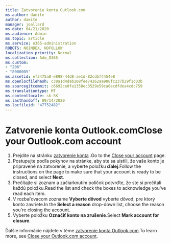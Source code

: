 ```yaml
---
title: Zatvorenie konta Outlook.com
ms.author: daeite
author: daeite
manager: joallard
ms.date: 04/21/2020
ms.audience: Admin
ms.topic: article
ms.service: o365-administration
ROBOTS: NOINDEX, NOFOLLOW
localization_priority: Normal
ms.collection: Adm_O365
ms.custom:
- "206"
- "8000005"
ms.assetid: ef3475a8-e898-44d8-ae1d-82cdbf4454e8
ms.openlocfilehash: c38a1d4dab108fee74262aa908fc237b29f1c03b
ms.sourcegitcommit: c6692ce0fa1358ec3529e59ca0ecdfdea4cdc759
ms.translationtype: MT
ms.contentlocale: sk-SK
ms.lasthandoff: 09/14/2020
ms.locfileid: "47752482"
---
```

# <a name="close-your-outlookcom-account"></a><span data-ttu-id="58f2d-102">Zatvorenie konta Outlook.com</span><span class="sxs-lookup"><span data-stu-id="58f2d-102">Close your Outlook.com account</span></span>

1. <span data-ttu-id="58f2d-103">Prejdite na stránku [zatvorenie konta](https://go.microsoft.com/fwlink/p/?linkid=845493) .</span><span class="sxs-lookup"><span data-stu-id="58f2d-103">Go to the [Close your account](https://go.microsoft.com/fwlink/p/?linkid=845493) page.</span></span>
2. <span data-ttu-id="58f2d-104">Postupujte podľa pokynov na stránke, aby ste sa uistili, že vaše konto je pripravené na zatvorenie, a vyberte položku **ďalej**.</span><span class="sxs-lookup"><span data-stu-id="58f2d-104">Follow the instructions on the page to make sure that your account is ready to be closed, and select **Next**.</span></span>
3. <span data-ttu-id="58f2d-105">Prečítajte si zoznam a začiarknutím políčok potvrďte, že ste si prečítali každú položku.</span><span class="sxs-lookup"><span data-stu-id="58f2d-105">Read the list and check the boxes to acknowledge you've read each item.</span></span>
4. <span data-ttu-id="58f2d-106">V rozbaľovacom zozname **Vyberte dôvod** vyberte dôvod, pre ktorý konto zavriete.</span><span class="sxs-lookup"><span data-stu-id="58f2d-106">In the **Select a reason** drop-down list, choose the reason you're closing the account.</span></span>
5. <span data-ttu-id="58f2d-107">Vyberte položku **Označiť konto na zrušenie**.</span><span class="sxs-lookup"><span data-stu-id="58f2d-107">Select **Mark account for closure**.</span></span>

<span data-ttu-id="58f2d-108">Ďalšie informácie nájdete v téme [zatvorenie konta Outlook.com](https://support.office.com/article/564b801e-2a47-4cb2-afa8-12ead3185038?wt.mc_id=Office_Outlook_com_Alchemy).</span><span class="sxs-lookup"><span data-stu-id="58f2d-108">To learn more, see [Close your Outlook.com account](https://support.office.com/article/564b801e-2a47-4cb2-afa8-12ead3185038?wt.mc_id=Office_Outlook_com_Alchemy).</span></span>
  
